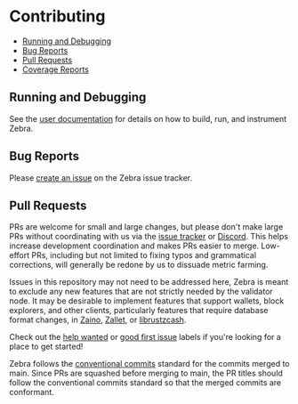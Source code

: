 # Contributing

* [Running and Debugging](#running-and-debugging)
* [Bug Reports](#bug-reports)
* [Pull Requests](#pull-requests)
* [Coverage Reports](#coverage-reports)

## Running and Debugging
[running-and-debugging]: #running-and-debugging

See the [user documentation](https://zebra.zfnd.org/user.html) for details on
how to build, run, and instrument Zebra.

## Bug Reports
[bug-reports]: #bug-reports

Please [create an issue](https://github.com/ZcashFoundation/zebra/issues/new?assignees=&labels=C-bug%2C+S-needs-triage&projects=&template=bug_report.yml&title=) on the Zebra issue tracker.

## Pull Requests
[pull-requests]: #pull-requests

PRs are welcome for small and large changes, but please don't make large PRs
without coordinating with us via the [issue tracker](https://github.com/ZcashFoundation/zebra/issues) or [Discord](https://discord.gg/yVNhQwQE68). This helps
increase development coordination and makes PRs easier to merge. Low-effort PRs, including but not limited to fixing typos and grammatical corrections, will generally be redone by us to dissuade metric farming.

Issues in this repository may not need to be addressed here, Zebra is meant to exclude any new features that are not strictly needed by the validator node. It may be desirable to implement features that support wallets, 
block explorers, and other clients, particularly features that require database format changes, in [Zaino](https://github.com/zingolabs/zaino), [Zallet](https://github.com/zcash/wallet), or [librustzcash](https://github.com/zcash/librustzcash/). 

Check out the [help wanted][hw] or [good first issue][gfi] labels if you're
looking for a place to get started!

Zebra follows the [conventional commits][conventional] standard for the commits
merged to main. Since PRs are squashed before merging to main, the PR titles
should follow the conventional commits standard so that the merged commits
are conformant.

[hw]: https://github.com/ZcashFoundation/zebra/labels/E-help-wanted
[gfi]: https://github.com/ZcashFoundation/zebra/labels/good%20first%20issue
[conventional]: https://www.conventionalcommits.org/en/v1.0.0/#specification